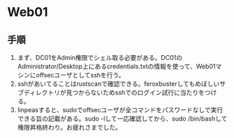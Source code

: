 # Web01

## 手順
1. まず、DC01をAdmin権限でシェル取る必要がある。DC01のAdministrator/Desktop上にあるcredentials.txtの情報を使って、Web01マシンにoffsecユーザとしてsshを行う。
2. sshがあいてることはrustscanで確認できる。feroxbusterしてもめぼしいサブディレクトリが見つからないためsshでのログイン試行に当たりをつける。
3. linpeasすると、sudoでoffsecユーザが全コマンドをパスワードなしで実行できる旨の記載がある。sudo -lして一応確認してから、sudo /bin/bashして権限昇格終わり。お疲れさまでした。